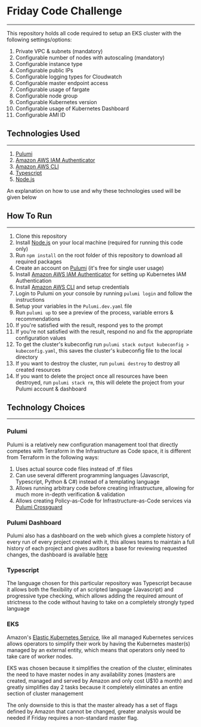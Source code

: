 # Friday Code Challenge
---
This repository holds all code required to setup an EKS cluster with the following settings/options:

1. Private VPC & subnets (mandatory)
1. Configurable number of nodes with autoscaling (mandatory)
1. Configurable instance type
1. Configurable public IPs
1. Configurable logging types for Cloudwatch
1. Configurable master endpoint access
1. Configurable usage of fargate
1. Configurable node group
1. Configurable Kubernetes version
1. Configurable usage of Kubernetes Dashboard
1. Configurable AMI ID

## Technologies Used
---
1. [Pulumi](https://www.pulumi.com)
1. [Amazon AWS IAM Authenticator](https://docs.aws.amazon.com/eks/latest/userguide/install-aws-iam-authenticator.html)
1. [Amazon AWS CLI](https://aws.amazon.com/cli/)
1. [Typescript](https://www.typescriptlang.org)
1. [Node.js](https://nodejs.org/)

An explanation on how to use and why these technologies used will be given below

## How To Run
---
1. Clone this repository
1. Install [Node.js](https://nodejs.org/) on your local machine (required for running this code only)
1. Run `npm install` on the root folder of this repository to download all required packages
1. Create an account on [Pulumi](https://app.pulumi.com/signin) (it's free for single user usage)
1. Install [Amazon AWS IAM Authenticator](https://docs.aws.amazon.com/eks/latest/userguide/install-aws-iam-authenticator.html) for setting up Kubernetes IAM Authentication
1. Install [Amazon AWS CLI](https://aws.amazon.com/cli/) and setup credentials
1. Login to Pulumi on your console by running `pulumi login` and follow the instructions
1. Setup your variables in the `Pulumi.dev.yaml` file
1. Run `pulumi up` to see a preview of the process, variable errors & recommendations
1. If you're satisfied with the result, respond yes to the prompt
1. If you're not satisfied with the result, respond no and fix the appropriate configuration values
1. To get the cluster's kubeconfig run `pulumi stack output kubeconfig > kubeconfig.yaml`, this saves the cluster's kubeconfig file to the local directory
1. If you want to destroy the cluster, run `pulumi destroy` to destroy all created resources
1. If you want to delete the project once all resources have been destroyed, run `pulumi stack rm`, this will delete the project from your Pulumi account & dashboard

## Technology Choices
---

### Pulumi
Pulumi is a relatively new configuration management tool that directly competes with Terraform in the Infrastructure as Code space, it is different from Terraform in the following ways:

1. Uses actual source code files instead of .tf files
1. Can use several different programming languages (Javascript, Typescript, Python & C#) instead of a templating language
1. Allows running arbitrary code before creating infrastructure, allowing for much more in-depth verification & validation
1. Allows creating Policy-as-Code for Infrastructure-as-Code services via [Pulumi Crossguard](https://www.pulumi.com/docs/get-started/crossguard/)

### Pulumi Dashboard
Pulumi also has a dashboard on the web which gives a complete history of every run of every project created with it, this allows teams to maintain a full history of each project and gives auditors a base for reviewing requested changes, the dashboard is available [here](https://app.pulumi.com/)

### Typescript
The language chosen for this particular repository was Typescript because it allows both the flexibility of an scripted language (Javascript) and progressive type checking, which allows adding the required amount of strictness to the code without having to take on a completely strongly typed language

### EKS
Amazon's [Elastic Kubernetes Service](https://aws.amazon.com/eks/), like all managed Kubernetes services allows operators to simplify their work by having the Kubernetes master(s) managed by an external entity, which means that operators only need to take care of worker nodes.

EKS was chosen because it simplifies the creation of the cluster, eliminates the need to have master nodes in any availability zones (masters are created, managed and served by Amazon and only cost U$10 a month) and greatly simplifies day 2 tasks because it completely eliminates an entire section of cluster management

The only downside to this is that the master already has a set of flags defined by Amazon that cannot be changed, greater analysis would be needed if Friday requires a non-standard master flag.